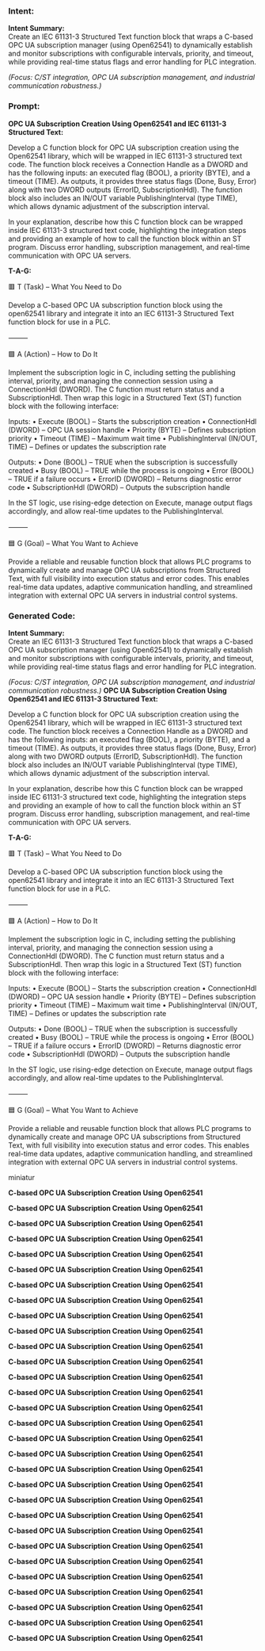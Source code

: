 ### Intent:
**Intent Summary:**  
Create an IEC 61131-3 Structured Text function block that wraps a C-based OPC UA subscription manager (using Open62541) to dynamically establish and monitor subscriptions with configurable intervals, priority, and timeout, while providing real-time status flags and error handling for PLC integration.  

*(Focus: C/ST integration, OPC UA subscription management, and industrial communication robustness.)*

### Prompt:
**OPC UA Subscription Creation Using Open62541 and IEC 61131-3 Structured Text:**

Develop a C function block for OPC UA subscription creation using the Open62541 library, which will be wrapped in IEC 61131-3 structured text code. The function block receives a Connection Handle as a DWORD and has the following inputs: an executed flag (BOOL), a priority (BYTE), and a timeout (TIME). As outputs, it provides three status flags (Done, Busy, Error) along with two DWORD outputs (ErrorID, SubscriptionHdl). The function block also includes an IN/OUT variable PublishingInterval (type TIME), which allows dynamic adjustment of the subscription interval.

In your explanation, describe how this C function block can be wrapped inside IEC 61131-3 structured text code, highlighting the integration steps and providing an example of how to call the function block within an ST program. Discuss error handling, subscription management, and real-time communication with OPC UA servers.

**T-A-G:**

🟥 T (Task) – What You Need to Do

Develop a C-based OPC UA subscription function block using the open62541 library and integrate it into an IEC 61131-3 Structured Text function block for use in a PLC.

⸻

🟩 A (Action) – How to Do It

Implement the subscription logic in C, including setting the publishing interval, priority, and managing the connection session using a ConnectionHdl (DWORD). The C function must return status and a SubscriptionHdl. Then wrap this logic in a Structured Text (ST) function block with the following interface:

Inputs:
	•	Execute (BOOL) – Starts the subscription creation
	•	ConnectionHdl (DWORD) – OPC UA session handle
	•	Priority (BYTE) – Defines subscription priority
	•	Timeout (TIME) – Maximum wait time
	•	PublishingInterval (IN/OUT, TIME) – Defines or updates the subscription rate

Outputs:
	•	Done (BOOL) – TRUE when the subscription is successfully created
	•	Busy (BOOL) – TRUE while the process is ongoing
	•	Error (BOOL) – TRUE if a failure occurs
	•	ErrorID (DWORD) – Returns diagnostic error code
	•	SubscriptionHdl (DWORD) – Outputs the subscription handle

In the ST logic, use rising-edge detection on Execute, manage output flags accordingly, and allow real-time updates to the PublishingInterval.

⸻

🟦 G (Goal) – What You Want to Achieve

Provide a reliable and reusable function block that allows PLC programs to dynamically create and manage OPC UA subscriptions from Structured Text, with full visibility into execution status and error codes. This enables real-time data updates, adaptive communication handling, and streamlined integration with external OPC UA servers in industrial control systems.

### Generated Code:
**Intent Summary:**  
Create an IEC 61131-3 Structured Text function block that wraps a C-based OPC UA subscription manager (using Open62541) to dynamically establish and monitor subscriptions with configurable intervals, priority, and timeout, while providing real-time status flags and error handling for PLC integration.  

*(Focus: C/ST integration, OPC UA subscription management, and industrial communication robustness.)*
**OPC UA Subscription Creation Using Open62541 and IEC 61131-3 Structured Text:**

Develop a C function block for OPC UA subscription creation using the Open62541 library, which will be wrapped in IEC 61131-3 structured text code. The function block receives a Connection Handle as a DWORD and has the following inputs: an executed flag (BOOL), a priority (BYTE), and a timeout (TIME). As outputs, it provides three status flags (Done, Busy, Error) along with two DWORD outputs (ErrorID, SubscriptionHdl). The function block also includes an IN/OUT variable PublishingInterval (type TIME), which allows dynamic adjustment of the subscription interval.

In your explanation, describe how this C function block can be wrapped inside IEC 61131-3 structured text code, highlighting the integration steps and providing an example of how to call the function block within an ST program. Discuss error handling, subscription management, and real-time communication with OPC UA servers.

**T-A-G:**

🟥 T (Task) – What You Need to Do

Develop a C-based OPC UA subscription function block using the open62541 library and integrate it into an IEC 61131-3 Structured Text function block for use in a PLC.

⸻

🟩 A (Action) – How to Do It

Implement the subscription logic in C, including setting the publishing interval, priority, and managing the connection session using a ConnectionHdl (DWORD). The C function must return status and a SubscriptionHdl. Then wrap this logic in a Structured Text (ST) function block with the following interface:

Inputs:
	•	Execute (BOOL) – Starts the subscription creation
	•	ConnectionHdl (DWORD) – OPC UA session handle
	•	Priority (BYTE) – Defines subscription priority
	•	Timeout (TIME) – Maximum wait time
	•	PublishingInterval (IN/OUT, TIME) – Defines or updates the subscription rate

Outputs:
	•	Done (BOOL) – TRUE when the subscription is successfully created
	•	Busy (BOOL) – TRUE while the process is ongoing
	•	Error (BOOL) – TRUE if a failure occurs
	•	ErrorID (DWORD) – Returns diagnostic error code
	•	SubscriptionHdl (DWORD) – Outputs the subscription handle

In the ST logic, use rising-edge detection on Execute, manage output flags accordingly, and allow real-time updates to the PublishingInterval.

⸻

🟦 G (Goal) – What You Want to Achieve

Provide a reliable and reusable function block that allows PLC programs to dynamically create and manage OPC UA subscriptions from Structured Text, with full visibility into execution status and error codes. This enables real-time data updates, adaptive communication handling, and streamlined integration with external OPC UA servers in industrial control systems.

 miniatur

**C-based OPC UA Subscription Creation Using Open62541**

**C-based OPC UA Subscription Creation Using Open62541**

**C-based OPC UA Subscription Creation Using Open62541**

**C-based OPC UA Subscription Creation Using Open62541**

**C-based OPC UA Subscription Creation Using Open62541**

**C-based OPC UA Subscription Creation Using Open62541**

**C-based OPC UA Subscription Creation Using Open62541**

**C-based OPC UA Subscription Creation Using Open62541**

**C-based OPC UA Subscription Creation Using Open62541**

**C-based OPC UA Subscription Creation Using Open62541**

**C-based OPC UA Subscription Creation Using Open62541**

**C-based OPC UA Subscription Creation Using Open62541**

**C-based OPC UA Subscription Creation Using Open62541**

**C-based OPC UA Subscription Creation Using Open62541**

**C-based OPC UA Subscription Creation Using Open62541**

**C-based OPC UA Subscription Creation Using Open62541**

**C-based OPC UA Subscription Creation Using Open62541**

**C-based OPC UA Subscription Creation Using Open62541**

**C-based OPC UA Subscription Creation Using Open62541**

**C-based OPC UA Subscription Creation Using Open62541**

**C-based OPC UA Subscription Creation Using Open62541**

**C-based OPC UA Subscription Creation Using Open62541**

**C-based OPC UA Subscription Creation Using Open62541**

**C-based OPC UA Subscription Creation Using Open62541**

**C-based OPC UA Subscription Creation Using Open62541**

**C-based OPC UA Subscription Creation Using Open62541**

**C-based OPC UA Subscription Creation Using Open62541**

**C-based OPC UA Subscription Creation Using Open62541**

**C-based OPC UA Subscription Creation Using Open62541**

**C-based OPC UA Subscription Creation Using Open62541**
